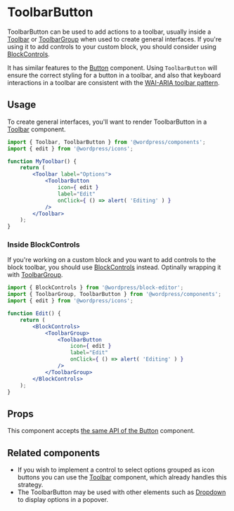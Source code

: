 # ToolbarButton

ToolbarButton can be used to add actions to a toolbar, usually inside a [Toolbar](/packages/components/src/toolbar/README.md) or [ToolbarGroup](/packages/components/src/toolbar-group/README.md) when used to create general interfaces. If you're using it to add controls to your custom block, you should consider using [BlockControls](/docs/designers-developers/developers/tutorials/block-tutorial/block-controls-toolbar-and-sidebar.md).

It has similar features to the [Button](/packages/components/src/button/README.md) component. Using `ToolbarButton` will ensure the correct styling for a button in a toolbar, and also that keyboard interactions in a toolbar are consistent with the [WAI-ARIA toolbar pattern](https://www.w3.org/TR/wai-aria-practices/#toolbar).

## Usage

To create general interfaces, you'll want to render ToolbarButton in a [Toolbar](/packages/components/src/toolbar/README.md) component.

```jsx
import { Toolbar, ToolbarButton } from '@wordpress/components';
import { edit } from '@wordpress/icons';

function MyToolbar() {
	return (
		<Toolbar label="Options">
			<ToolbarButton
				icon={ edit }
				label="Edit"
				onClick={ () => alert( 'Editing' ) }
			/>
		</Toolbar>
	);
}
```

### Inside BlockControls

If you're working on a custom block and you want to add controls to the block toolbar, you should use [BlockControls](/docs/designers-developers/developers/tutorials/block-tutorial/block-controls-toolbar-and-sidebar.md) instead. Optinally wrapping it with [ToolbarGroup](/packages/components/src/toolbar-group/README.md).

```jsx
import { BlockControls } from '@wordpress/block-editor';
import { ToolbarGroup, ToolbarButton } from '@wordpress/components';
import { edit } from '@wordpress/icons';

function Edit() {
	return (
		<BlockControls>
			<ToolbarGroup>
				<ToolbarButton
					icon={ edit }
					label="Edit"
					onClick={ () => alert( 'Editing' ) }
				/>
			</ToolbarGroup>
		</BlockControls>
	);
}
```

## Props

This component accepts [the same API of the Button](/packages/components/src/button/README.md#props) component.

## Related components

* If you wish to implement a control to select options grouped as icon buttons you can use the [Toolbar](/packages/components/src/toolbar/README.md) component, which already handles this strategy.
* The ToolbarButton may be used with other elements such as [Dropdown](/packages/components/src/dropdown/README.md) to display options in a popover.
